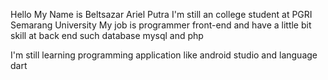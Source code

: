 Hello My Name is Beltsazar Ariel Putra
I'm still an college student at PGRI Semarang University
My job is programmer front-end and have a little bit skill at back end such database mysql and php

I'm still learning programming application like android studio and language dart
